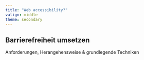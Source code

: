 ```yaml
---
title: "Web accessibility?"
valign: middle
theme: secondary
---
```

## Barrierefreiheit umsetzen
Anforderungen, Herangehensweise & grundlegende Techniken
